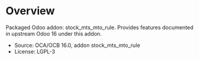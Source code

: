 # Overview

Packaged Odoo addon: stock_mts_mto_rule. Provides features documented in upstream Odoo 16 under this addon.

- Source: OCA/OCB 16.0, addon stock_mts_mto_rule
- License: LGPL-3
